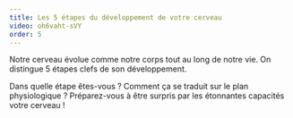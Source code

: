 ```yaml
---
title: Les 5 étapes du développement de votre cerveau
video: oh6vaht-sVY
order: 5
---
```

Notre cerveau évolue comme notre corps tout au long de notre vie. On distingue 5 étapes clefs de son développement.

Dans quelle étape êtes-vous ? Comment ça se traduit sur le plan physiologique ? Préparez-vous à être surpris par les étonnantes capacités votre cerveau !
